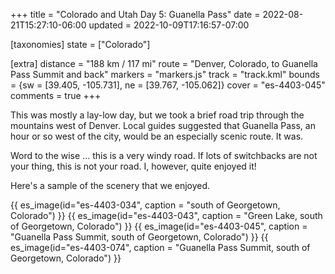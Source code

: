 +++
title = "Colorado and Utah Day 5: Guanella Pass"
date = 2022-08-21T15:27:10-06:00
updated = 2022-10-09T17:16:57-07:00

[taxonomies]
state = ["Colorado"]

[extra]
distance = "188 km / 117 mi"
route = "Denver, Colorado, to Guanella Pass Summit and back"
markers = "markers.js"
track = "track.kml"
bounds = {sw = [39.405, -105.731], ne = [39.767, -105.062]}
cover = "es-4403-045"
comments = true
+++

This was mostly a lay-low day, but we took a brief road trip through the mountains west of Denver. Local guides suggested that Guanella Pass, an hour or so west of the city, would be an especially scenic route. It was.

<!-- more -->

Word to the wise ... this is a very windy road. If lots of switchbacks are not your thing, this is not your road. I, however, quite enjoyed it!

Here's a sample of the scenery that we enjoyed.

{{ es_image(id="es-4403-034", caption = "south of Georgetown, Colorado") }}
{{ es_image(id="es-4403-043", caption = "Green Lake, south of Georgetown, Colorado") }}
{{ es_image(id="es-4403-045", caption = "Guanella Pass Summit, south of Georgetown, Colorado") }}
{{ es_image(id="es-4403-074", caption = "Guanella Pass Summit, south of Georgetown, Colorado") }}
